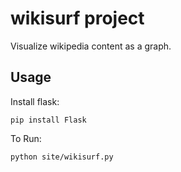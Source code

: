 wikisurf project
========
Visualize wikipedia content as a graph.

Usage
-----------

Install flask:

```
pip install Flask
```

To Run:

```
python site/wikisurf.py
```